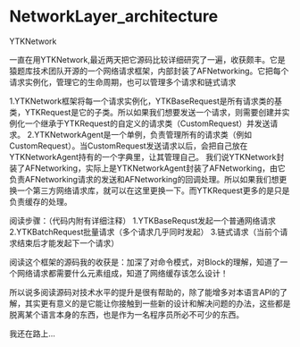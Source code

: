 # NetworkLayer_architecture

YTKNetwork

一直在用YTKNetwork,最近两天把它源码比较详细研究了一遍，收获颇丰。它是猿题库技术团队开源的一个网络请求框架，内部封装了AFNetworking。它把每个请求实例化，管理它的生命周期，也可以管理多个请求和链式请求

1.YTKNetwork框架将每一个请求实例化，YTKBaseRequest是所有请求类的基类，YTKRequest是它的子类。所以如果我们想要发送一个请求，则需要创建并实例化一个继承于YTKRequest的自定义的请求类（CustomRequest）并发送请求。
2.YTKNetworkAgent是一个单例，负责管理所有的请求类（例如CustomRequest）。当CustomRequest发送请求以后，会把自己放在YTKNetworkAgent持有的一个字典里，让其管理自己。
我们说YTKNetwork封装了AFNetworking，实际上是YTKNetworkAgent封装了AFNetworking，由它负责AFNetworking请求的发送和AFNetworking的回调处理。所以如果我们想更换一个第三方网络请求库，就可以在这里更换一下。而YTKRequest更多的是只是负责缓存的处理。

阅读步骤：（代码内附有详细注释）
1.YTKBaseRequst发起一个普通网络请求
2.YTKBatchRequest批量请求（多个请求几乎同时发起）
3.链式请求（当前个请求结束后才能发起下一个请求）

阅读这个框架的源码我的收获是：加深了对命令模式，对Block的理解，知道了一个网络请求都需要什么元素组成，知道了网络缓存该怎么设计！

所以说多阅读源码对技术水平的提升是很有帮助的，除了能增多对本语言API的了解，其实更有意义的是它能让你接触到一些新的设计和解决问题的办法，这些都是脱离某个语言本身的东西，也是作为一名程序员所必不可少的东西。

我还在路上...
